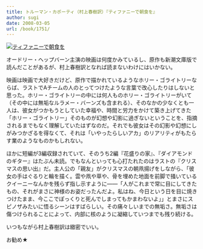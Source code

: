```yaml
---
title: トルーマン・カポーティ（村上春樹訳）『ティファニーで朝食を』
author: sugi
date: 2008-03-05
url: /book/1751/
---
```

<a href="http://www.amazon.co.jp/exec/obidos/ASIN/4105014072/chezsugi-22/ref=nosim/" name="amazletlink" target="_blank"><img src="http://i2.wp.com/ec2.images-amazon.com/images/I/31xxz%2BKlFxL.SL160.jpg?w=660" alt="ティファニーで朝食を" class="alignleft" data-recalc-dims="1" /></a>

オードリー・ヘップバーン主演の映画は何度かみているし、原作も新潮文庫版で読んだことがあるが、村上春樹訳となれば読まないわけにはいかない。

映画は映画で大好きだけど、原作で描かれているようなホリー・ゴライトリーならば、ラストでAチームの人のとってつけたような言葉で改心したりはしないと思った。ホリー・ゴライトリーの中には何人ものホリー・ゴライトリーがいて（その中には無垢なルラメー・バーンズも含まれる）、そのなかの少なくとも一人は、彼女がつかもうとしていた幸福や、時間と労力をかけて築き上げてきた「ホリー・ゴライトリー」そのものが幻想や幻影に過ぎないということを、指摘されるまでもなく理解していたはずなのだ。それでも彼女はその幻影や幻想にしがみつかざるを得なくて、それは「いやったらしいアカ」のリアリティがもたらす業のようなものかもしれない。

ほかに短編が3編収録されていて、そのうち2編『花盛りの家』、『ダイアモンドのギター』はたぶん未読。でもなんといっても心打たれたのはラストの『クリスマスの思い出』だ。主人公の「親友」がクリスマスの朝凧揚げをしながら、「彼女の手はぐるりと輪を描く。雲や凧や草や、骨を埋めた地面を前脚で掻いているクイーニーなんかを残らず指し示すように――「人がこれまで常に目にしてきたもの、それがまさに神様のお姿だったんだよ。私はね、今日という日を目に焼きつけたまま、今ここでぽっくりと死んでしまってもかまわないよ」」とまさにスピノザみたいに悟るシーンはすばらしい。その痛々しいまでの無垢さ。無垢さは傷つけられることによって、内部に核のように凝縮していつまでも残り続ける。

いつもながら村上春樹訳は緻密でいい。

お勧め★

